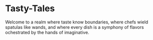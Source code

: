 # Tasty-Tales
Welcome to a realm where taste know boundaries, where chefs wield spatulas like wands, and where every dish is a symphony of flavors ochestrated by the hands of imaginative.
